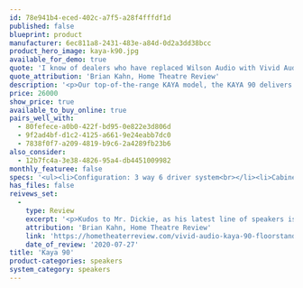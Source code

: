 ```yaml
---
id: 78e941b4-eced-402c-a7f5-a28f4fffdf1d
published: false
blueprint: product
manufacturer: 6ec811a8-2431-483e-a84d-0d2a3dd38bcc
product_hero_image: kaya-k90.jpg
available_for_demo: true
quote: 'I know of dealers who have replaced Wilson Audio with Vivid Audio and that is no small compliment. I''ve been doing high-end audio reviews for the last 20 years, and the Vivid Audio Kaya 90 is one of the most impressive products I have had the pleasure of reviewing.'
quote_attribution: 'Brian Kahn, Home Theatre Review'
description: '<p>Our top-of-the-range KAYA model, the KAYA 90 delivers an effortless, powerful and focused sound that connects you directly and intimately with the music. These three-way floor-standing loudspeakers combine some of our very best audio technology with a slim, unobtrusive profile, making them easy to live with, as well as a joy to listen to.</p><p>Specifications:</p><p>Vivid Audio KAYA 90</p><p>Configuration: 3-way, 6 driver system</p><p>Cabinet Material: Glass reinforced Soric-cored sandwich composite</p><p>Cabinet Color: Piano Black, Pearl White, Oyster Matte</p><p>Bespoke Color: Available on request</p><p>Drive Units:</p><p>High Frequency: D26 – 26mm tapered tube loaded alloy dome<br>Mid Frequency: C100se – 100mm tapered tube loaded alloy dome<br>Low Frequency: C125L – 4 x 125mm alloy coneBass loading Exponentially Tapered Tube enhanced bass reflex</p><p>Sensitivity: 90dB @ 2.83VRMS at 1m on axis</p><p>Nominal Impedance: 6 Ohm (4. Ohm Min)</p><p>Frequency Range: 35 – 25,000 Hz (-6dB)</p><p>First D26 Break Up mode:44,000 Hz</p><p>Harmonic Distortion: (2nd and 3rd harmonics) &lt; 0.5% over frequency range at 1W</p><p>Crossover Frequencies: 300Hz, 3,000Hz</p><p>Recommended Amplifier Power: 25W – 500W</p><p>Loudspeaker Dimensions: 1,202mm (H) x 370mm (W) x 540mm (D)</p><p>Net Weight: 38kg</p><p><br></p>'
price: 26000
show_price: true
available_to_buy_online: true
pairs_well_with:
  - 80fefece-a0b0-422f-bd95-0e822e3d806d
  - 9f2ad4bf-d1c2-4125-a661-9e24eabb7dc0
  - 7838f0f7-a209-4819-b9c6-2a4289fb23b6
also_consider:
  - 12b7fc4a-3e38-4826-95a4-db4451009982
monthly_featuree: false
specs: '<ul><li>Configuration: 3 way 6 driver system<br></li><li>Cabinet material: Glass reinforced Soric-cored sandwich composite<br></li><li>Cabinet colour: Piano Black, Pearl White, Oyster Matte<br></li><li>Bespoke colour: Available on request<br></li><li>Drive units: HF: D26 – 26mm tapered tube loaded alloy dome, MF: C100se – 100mm tapered tube loaded alloy dome, LF: C125L – 4 x 125mm alloy cone<br></li><li>Bass loading: Exponentially Tapered Tube enhanced bass reflex<br></li><li>Sensitivity: 90dB @ 2.83VRMS at 1m on axis<br></li><li>Nominal impedacnce (Ω): 6 Ohm (4. Ohm Min)<br></li><li>Frequency range (Hz): 35 – 25,000 Hz (-6dB)<br></li><li>First D26 Break Up mode: 44,000 Hz<br></li><li>Harmonic distortion (2nd and 3rd harmonics): &lt; 0.5% over frequency range at over frequencies (Hz)300 – 3,000<br></li><li>Recommended amplifier power: 25W – 500W<br></li><li>Loudspeaker dimensions: 1,202mm (H) x 370mm (W) x 540mm (D)<br></li><li>Net weight: 38kg<br></li><li>Shipping dimensions: 1,245mm (H) x 430mm (W) x 590mm (D)<br></li><li>Shipping weight: 55kg (each)<br></li></ul>'
has_files: false
reivews_set:
  -
    type: Review
    excerpt: '<p>Kudos to Mr. Dickie, as his latest line of speakers is an unqualified success. I found the cabinets to have surprisingly little vibration even at high listening levels, and the internal loading characteristics let the Kayas play with very little distortion or shift in character regardless of volume level. I know of dealers who have replaced Wilson Audio with Vivid Audio and that is no small compliment. I''ve been doing high-end audio reviews for the last 20 years, and the Vivid Audio Kaya 90 is one of the most impressive products I have had the pleasure of reviewing. I will be very sad to see this pair go.</p><p><br></p>'
    attribution: 'Brian Kahn, Home Theatre Review'
    link: 'https://hometheaterreview.com/vivid-audio-kaya-90-floorstanding-speaker-reviewed/'
    date_of_review: '2020-07-27'
title: 'Kaya 90'
product-categories: speakers
system_category: speakers
---
```

